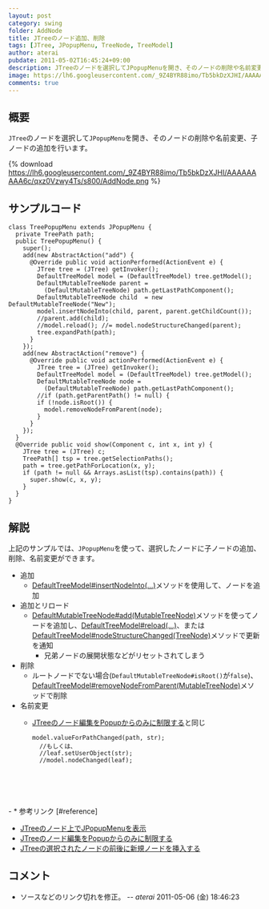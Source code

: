 ```yaml
---
layout: post
category: swing
folder: AddNode
title: JTreeのノード追加、削除
tags: [JTree, JPopupMenu, TreeNode, TreeModel]
author: aterai
pubdate: 2011-05-02T16:45:24+09:00
description: JTreeのノードを選択してJPopupMenuを開き、そのノードの削除や名前変更、子ノードの追加を行います。
image: https://lh6.googleusercontent.com/_9Z4BYR88imo/Tb5bkDzXJHI/AAAAAAAAA6c/qxz0Vzwy4Ts/s800/AddNode.png
comments: true
---
```

## 概要
`JTree`のノードを選択して`JPopupMenu`を開き、そのノードの削除や名前変更、子ノードの追加を行います。

{% download https://lh6.googleusercontent.com/_9Z4BYR88imo/Tb5bkDzXJHI/AAAAAAAAA6c/qxz0Vzwy4Ts/s800/AddNode.png %}

## サンプルコード
<pre class="prettyprint"><code>class TreePopupMenu extends JPopupMenu {
  private TreePath path;
  public TreePopupMenu() {
    super();
    add(new AbstractAction("add") {
      @Override public void actionPerformed(ActionEvent e) {
        JTree tree = (JTree) getInvoker();
        DefaultTreeModel model = (DefaultTreeModel) tree.getModel();
        DefaultMutableTreeNode parent =
          (DefaultMutableTreeNode) path.getLastPathComponent();
        DefaultMutableTreeNode child  = new DefaultMutableTreeNode("New");
        model.insertNodeInto(child, parent, parent.getChildCount());
        //parent.add(child);
        //model.reload(); //= model.nodeStructureChanged(parent);
        tree.expandPath(path);
      }
    });
    add(new AbstractAction("remove") {
      @Override public void actionPerformed(ActionEvent e) {
        JTree tree = (JTree) getInvoker();
        DefaultTreeModel model = (DefaultTreeModel) tree.getModel();
        DefaultMutableTreeNode node =
          (DefaultMutableTreeNode) path.getLastPathComponent();
        //if (path.getParentPath() != null) {
        if (!node.isRoot()) {
          model.removeNodeFromParent(node);
        }
      }
    });
  }
  @Override public void show(Component c, int x, int y) {
    JTree tree = (JTree) c;
    TreePath[] tsp = tree.getSelectionPaths();
    path = tree.getPathForLocation(x, y);
    if (path != null &amp;&amp; Arrays.asList(tsp).contains(path)) {
      super.show(c, x, y);
    }
  }
}
</code></pre>

## 解説
上記のサンプルでは、`JPopupMenu`を使って、選択したノードに子ノードの追加、削除、名前変更ができます。

- 追加
    - [DefaultTreeModel#insertNodeInto(...)](https://docs.oracle.com/javase/jp/8/docs/api/javax/swing/tree/DefaultTreeModel.html#insertNodeInto-javax.swing.tree.MutableTreeNode-javax.swing.tree.MutableTreeNode-int-)メソッドを使用して、ノードを追加
- 追加とリロード
    - [DefaultMutableTreeNode#add(MutableTreeNode)](https://docs.oracle.com/javase/jp/8/docs/api/javax/swing/tree/DefaultMutableTreeNode.html#add-javax.swing.tree.MutableTreeNode-)メソッドを使ってノードを追加し、[DefaultTreeModel#reload(...)](https://docs.oracle.com/javase/jp/8/docs/api/javax/swing/tree/DefaultTreeModel.html#reload-javax.swing.tree.TreeNode-)、または[DefaultTreeModel#nodeStructureChanged(TreeNode)](https://docs.oracle.com/javase/jp/8/docs/api/javax/swing/tree/DefaultTreeModel.html#nodeStructureChanged-javax.swing.tree.TreeNode-)メソッドで更新を通知
        - 兄弟ノードの展開状態などがリセットされてしまう
- 削除
    - ルートノードでない場合(`DefaultMutableTreeNode#isRoot()`が`false`)、[DefaultTreeModel#removeNodeFromParent(MutableTreeNode)](https://docs.oracle.com/javase/jp/8/docs/api/javax/swing/tree/DefaultTreeModel.html#removeNodeFromParent-javax.swing.tree.MutableTreeNode-)メソッドで削除
- 名前変更
    - [JTreeのノード編集をPopupからのみに制限する](https://ateraimemo.com/Swing/StartEditingPopupMenu.html)と同じ
        
        <pre class="prettyprint"><code>model.valueForPathChanged(path, str);
        //もしくは、
        //leaf.setUserObject(str);
        //model.nodeChanged(leaf);
</code></pre>
    - * 参考リンク [#reference]
- [JTreeのノード上でJPopupMenuを表示](https://ateraimemo.com/Swing/TreeNodePopupMenu.html)
- [JTreeのノード編集をPopupからのみに制限する](https://ateraimemo.com/Swing/StartEditingPopupMenu.html)
- [JTreeの選択されたノードの前後に新規ノードを挿入する](https://ateraimemo.com/Swing/InsertSiblingNode.html)

<!-- dummy comment line for breaking list -->

## コメント
- ソースなどのリンク切れを修正。 -- *aterai* 2011-05-06 (金) 18:46:23

<!-- dummy comment line for breaking list -->
